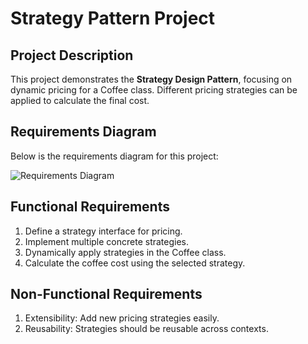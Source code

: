 # Strategy Pattern Project

## Project Description
This project demonstrates the **Strategy Design Pattern**, focusing on dynamic pricing for a Coffee class. Different pricing strategies can be applied to calculate the final cost.

## Requirements Diagram
Below is the requirements diagram for this project:

![Requirements Diagram](https://drive.google.com/file/d/1jvv5jJ37eqD_giBoblgfXw2e4n07vH8y/view?usp=sharing)

## Functional Requirements
1. Define a strategy interface for pricing.
2. Implement multiple concrete strategies.
3. Dynamically apply strategies in the Coffee class.
4. Calculate the coffee cost using the selected strategy.

## Non-Functional Requirements
1. Extensibility: Add new pricing strategies easily.
2. Reusability: Strategies should be reusable across contexts.
